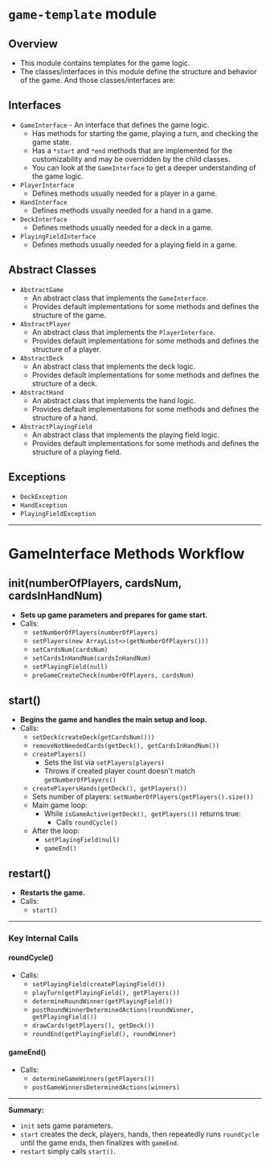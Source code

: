 # `game-template` module

## Overview

- This module contains templates for the game logic.
- The classes/interfaces in this module define the structure and behavior of the game. And those classes/interfaces are:

## Interfaces
- `GameInterface` - An interface that defines the game logic.
  - Has methods for starting the game, playing a turn, and checking the game state.
  - Has a `*start` and `*end` methods that are implemented for the customizability and may be overridden by the child classes.
  - You can look at the `GameInterface` to get a deeper understanding of the game logic.
- `PlayerInterface`
  - Defines methods usually needed for a player in a game.
- `HandInterface`
  - Defines methods usually needed for a hand in a game.
- `DeckInterface`
  - Defines methods usually needed for a deck in a game.
- `PlayingFieldInterface`
  - Defines methods usually needed for a playing field in a game.

## Abstract Classes
- `AbstractGame` 
  - An abstract class that implements the `GameInterface`.
  - Provides default implementations for some methods and defines the structure of the game.
- `AbstractPlayer` 
  - An abstract class that implements the `PlayerInterface`.
  - Provides default implementations for some methods and defines the structure of a player.
- `AbstractDeck` 
  - An abstract class that implements the deck logic.
  - Provides default implementations for some methods and defines the structure of a deck.
- `AbstractHand` 
  - An abstract class that implements the hand logic.
  - Provides default implementations for some methods and defines the structure of a hand.
- `AbstractPlayingField`
  - An abstract class that implements the playing field logic.
  - Provides default implementations for some methods and defines the structure of a playing field.

## Exceptions

- `DeckException`
- `HandException`
- `PlayingFieldException`

---

# GameInterface Methods Workflow

## init(numberOfPlayers, cardsNum, cardsInHandNum)
- **Sets up game parameters and prepares for game start.**
- Calls:
  - `setNumberOfPlayers(numberOfPlayers)`
  - `setPlayers(new ArrayList<>(getNumberOfPlayers()))`
  - `setCardsNum(cardsNum)`
  - `setCardsInHandNum(cardsInHandNum)`
  - `setPlayingField(null)`
  - `preGameCreateCheck(numberOfPlayers, cardsNum)`

## start()
- **Begins the game and handles the main setup and loop.**
- Calls:
  - `setDeck(createDeck(getCardsNum()))`
  - `removeNotNeededCards(getDeck(), getCardsInHandNum())`
  - `createPlayers()`
    - Sets the list via `setPlayers(players)`
    - Throws if created player count doesn't match `getNumberOfPlayers()`
  - `createPlayersHands(getDeck(), getPlayers())`
  - Sets number of players: `setNumberOfPlayers(getPlayers().size())`
  - Main game loop:
    - While `isGameActive(getDeck(), getPlayers())` returns true:
      - Calls `roundCycle()`
  - After the loop:
    - `setPlayingField(null)`
    - `gameEnd()`

## restart()
- **Restarts the game.**
- Calls:
  - `start()`

---

### Key Internal Calls

#### roundCycle()
- Calls:
  - `setPlayingField(createPlayingField())`
  - `playTurn(getPlayingField(), getPlayers())`
  - `determineRoundWinner(getPlayingField())`
  - `postRoundWinnerDeterminedActions(roundWinner, getPlayingField())`
  - `drawCards(getPlayers(), getDeck())`
  - `roundEnd(getPlayingField(), roundWinner)`

#### gameEnd()
- Calls:
  - `determineGameWinners(getPlayers())`
  - `postGameWinnersDeterminedActions(winners)`

---

**Summary:**
- `init` sets game parameters.
- `start` creates the deck, players, hands, then repeatedly runs `roundCycle` until the game ends, then finalizes with `gameEnd`.
- `restart` simply calls `start()`.

